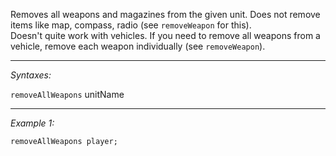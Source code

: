 Removes all weapons and magazines from the given unit. Does not remove items like map, compass, radio (see `removeWeapon` for this).<br>
Doesn't quite work with vehicles. If you need to remove all weapons from a vehicle, remove each weapon individually (see `removeWeapon`).


---
*Syntaxes:*

`removeAllWeapons` unitName

---
*Example 1:*

```sqf
removeAllWeapons player;
```